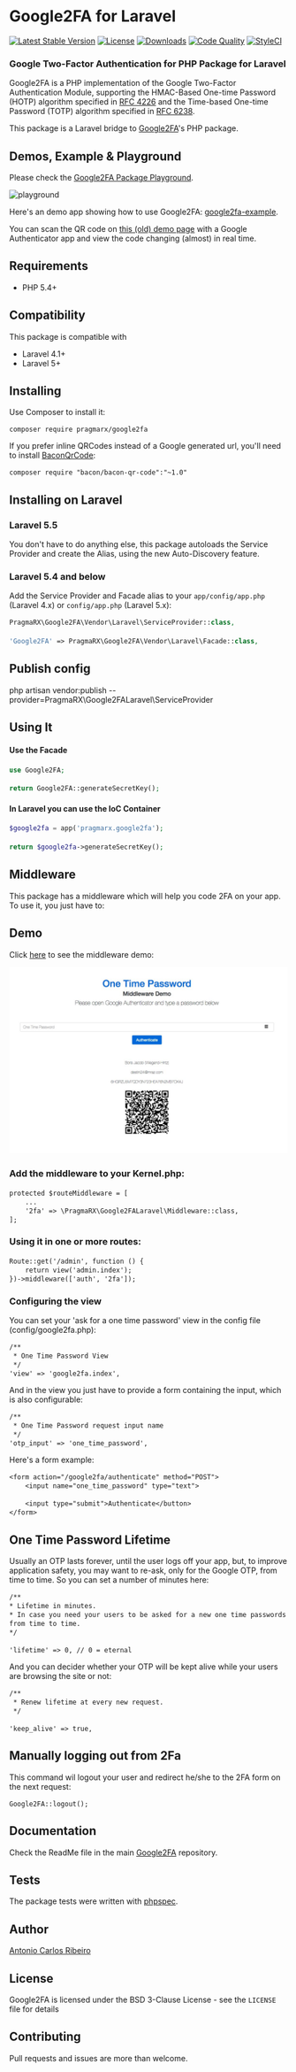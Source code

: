 # Google2FA for Laravel

[![Latest Stable Version](https://img.shields.io/packagist/v/pragmarx/google2fa-laravel.svg?style=flat-square)](https://packagist.org/packages/pragmarx/google2fa) [![License](https://img.shields.io/badge/license-BSD_3_Clause-brightgreen.svg?style=flat-square)](LICENSE) [![Downloads](https://img.shields.io/packagist/dt/pragmarx/google2fa-laravel.svg?style=flat-square)](https://packagist.org/packages/pragmarx/google2fa) [![Code Quality](https://img.shields.io/scrutinizer/g/antonioribeiro/google2fa-laravel.svg?style=flat-square)](https://scrutinizer-ci.com/g/antonioribeiro/google2fa/?branch=master) [![StyleCI](https://styleci.io/repos/24296182/shield)](https://styleci.io/repos/24296182)

### Google Two-Factor Authentication for PHP Package for Laravel

Google2FA is a PHP implementation of the Google Two-Factor Authentication Module, supporting the HMAC-Based One-time Password (HOTP) algorithm specified in [RFC 4226](https://tools.ietf.org/html/rfc4226) and the Time-based One-time Password (TOTP) algorithm specified in [RFC 6238](https://tools.ietf.org/html/rfc6238).

This package is a Laravel bridge to [Google2FA](https://github.com/antonioribeiro/google2fa)'s PHP package.

## Demos, Example & Playground

Please check the [Google2FA Package Playground](https://pragmarx.com/google2fa). 

![playground](https://github.com/antonioribeiro/google2fa/raw/master/docs/playground.jpg)

Here's an demo app showing how to use Google2FA: [google2fa-example](https://github.com/antonioribeiro/google2fa-example).

You can scan the QR code on [this (old) demo page](https://antoniocarlosribeiro.com/technology/google2fa) with a Google Authenticator app and view the code changing (almost) in real time.

## Requirements

- PHP 5.4+

## Compatibility

This package is compatible with

- Laravel 4.1+
- Laravel 5+

## Installing

Use Composer to install it:

    composer require pragmarx/google2fa

If you prefer inline QRCodes instead of a Google generated url, you'll need to install [BaconQrCode](https://github.com/Bacon/BaconQrCode):
  
    composer require "bacon/bacon-qr-code":"~1.0"

## Installing on Laravel

### Laravel 5.5

You don't have to do anything else, this package autoloads the Service Provider and create the Alias, using the new Auto-Discovery feature.

### Laravel 5.4 and below

Add the Service Provider and Facade alias to your `app/config/app.php` (Laravel 4.x) or `config/app.php` (Laravel 5.x):

```php
PragmaRX\Google2FA\Vendor\Laravel\ServiceProvider::class,

'Google2FA' => PragmaRX\Google2FA\Vendor\Laravel\Facade::class,
```

## Publish config

php artisan vendor:publish --provider=PragmaRX\\Google2FALaravel\\ServiceProvider

## Using It

#### Use the Facade

```php
use Google2FA;
    
return Google2FA::generateSecretKey();
```

#### In Laravel you can use the IoC Container

```php
$google2fa = app('pragmarx.google2fa');
    
return $google2fa->generateSecretKey();
```

## Middleware

This package has a middleware which will help you code 2FA on your app. To use it, you just have to:

## Demo

Click [here](https://pragmarx.com/google2fa/middleware) to see the middleware demo:

![middleware](docs/middleware.jpg)

### Add the middleware to your Kernel.php:

    protected $routeMiddleware = [
        ...
        '2fa' => \PragmaRX\Google2FALaravel\Middleware::class,
    ];

### Using it in one or more routes:

    Route::get('/admin', function () {
        return view('admin.index');
    })->middleware(['auth', '2fa']);

### Configuring the view

You can set your 'ask for a one time password' view in the config file (config/google2fa.php):

    /**
     * One Time Password View
     */
    'view' => 'google2fa.index',

And in the view you just have to provide a form containing the input, which is also configurable: 

    /**
     * One Time Password request input name
     */
    'otp_input' => 'one_time_password',

Here's a form example:

    <form action="/google2fa/authenticate" method="POST">
        <input name="one_time_password" type="text">
        
        <input type="submit">Authenticate</button>
    </form>

## One Time Password Lifetime

Usually an OTP lasts forever, until the user logs off your app, but, to improve application safety, you may want to re-ask, only for the Google OTP, from time to time. So you can set a number of minutes here:
  
    /**
    * Lifetime in minutes.
    * In case you need your users to be asked for a new one time passwords from time to time.
    */
    
    'lifetime' => 0, // 0 = eternal
 
And you can decider whether your OTP will be kept alive while your users are browsing the site or not: 

    /**
     * Renew lifetime at every new request.
     */

    'keep_alive' => true,

## Manually logging out from 2Fa

This command wil logout your user and redirect he/she to the 2FA form on the next request:

    Google2FA::logout();

## Documentation

Check the ReadMe file in the main [Google2FA](https://github.com/antonioribeiro/google2fa) repository.
 
## Tests

The package tests were written with [phpspec](http://www.phpspec.net/en/latest/).

## Author

[Antonio Carlos Ribeiro](http://twitter.com/iantonioribeiro)

## License

Google2FA is licensed under the BSD 3-Clause License - see the `LICENSE` file for details

## Contributing

Pull requests and issues are more than welcome.
